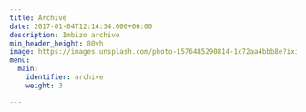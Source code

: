 ```yaml
---
title: Archive
date: 2017-01-04T12:14:34.000+06:00
description: Imbizo archive
min_header_height: 80vh
image: https://images.unsplash.com/photo-1576485290814-1c72aa4bbb8e?ixid=MnwxMjA3fDB8MHxwaG90by1wYWdlfHx8fGVufDB8fHx8&ixlib=rb-1.2.1&auto=format&fit=crop&w=1500&q=80
menu:
  main:
    identifier: archive
    weight: 3

---
```

